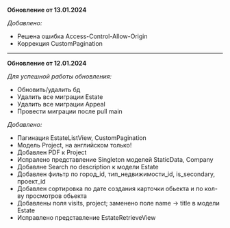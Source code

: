 **Обновление от 13.01.2024**

*Добавлено:*
- Решена ошибка  Access-Control-Allow-Origin
- Коррекция CustomPagination

___

**Обновление от 12.01.2024**

*Для успешной работы обновления:*
- Обновить/удалить бд
- Удалить все миграции Estate
- Удалить все миграции Appeal
- Провести миграции после pull main

*Добавлено:*
- Пагинация EstateListView, CustomPagination
- Модель Project, на английском только!
- Добавлен PDF к Project
- Испралено представление Singleton моделей StaticData, Company
- Добавлне Search по description к модели Estate
- Добавлен фильтр по город_id, тип_недвижимости_id, is_secondary, проект_id
- Добавлен сортировка по дате создания карточки обьекта и по кол-ву просмотров обьекта
- Добавлены поля visits, project; заменено поле name -> title в модели Estate
- Исправлено представление EstateRetrieveView